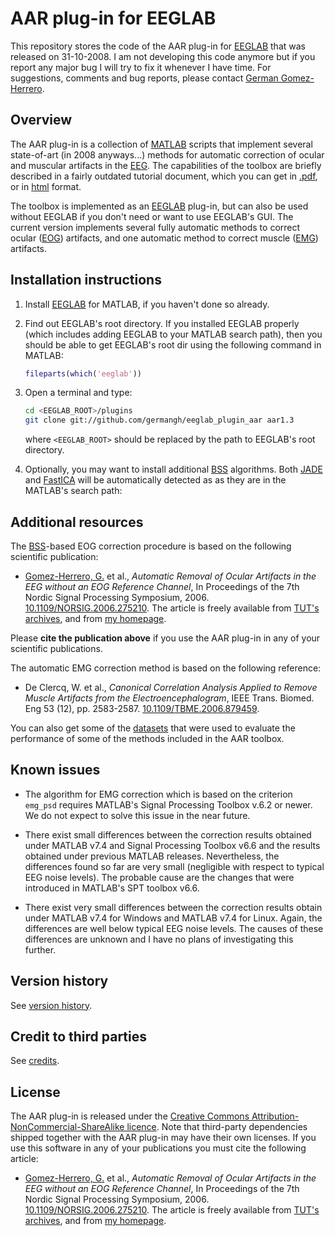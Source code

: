 AAR plug-in for EEGLAB
=================

This repository stores the code of the AAR plug-in for [EEGLAB][eeglab] that was
released on 31-10-2008. I am not developing this code anymore but if you report
any major bug I will try to fix it whenever I have time. For suggestions,
comments and bug reports, please contact [German Gomez-Herrero][ggh].


[ggh]: http://germangh.com


## Overview

The AAR plug-in is a collection of [MATLAB][matlab] scripts that implement
several state-of-art (in 2008 anyways...) methods for automatic correction of
ocular and muscular artifacts in the [EEG][eeg]. The capabilities of the toolbox
are briefly described in a fairly outdated tutorial document, which you can get
in [.pdf][tut-pdf], or in [html][tut-html] format.

[matlab]: http://www.mathworks.nl/products/matlab/
[eeg]: http://en.wikipedia.org/wiki/Electroencephalography
[tut-pdf]: http://germangh.com/pubs/aardoc07.pdf
[tut-html]: http://germangh.com/aar/aardoc/

The toolbox is implemented as an [EEGLAB][eeglab] plug-in, but can also be used
without EEGLAB if you don't need or want to use EEGLAB's GUI. The current
version implements several fully automatic methods to correct ocular ([EOG][eog])
artifacts, and one automatic method to correct muscle ([EMG][emg]) artifacts.


[eog]: http://emedicine.medscape.com/article/1140247-overview#aw2aab6b3

[emg]: http://emedicine.medscape.com/article/1140247-overview#aw2aab6b3


## Installation instructions

1. Install [EEGLAB][eeglab] for MATLAB, if you haven't done so already.

2. Find out EEGLAB's root directory. If you installed EEGLAB properly (which
   includes adding EEGLAB to your MATLAB search path), then you should be able
   to get EEGLAB's root dir using the following command in MATLAB:

    ````matlab
    fileparts(which('eeglab'))
    ````

3. Open a terminal and type:

    ````bash
    cd <EEGLAB_ROOT>/plugins
    git clone git://github.com/germangh/eeglab_plugin_aar aar1.3
    ````
    where `<EEGLAB_ROOT>` should be replaced by the path to EEGLAB's root
    directory.

[eeglab]: http://sccn.ucsd.edu/eeglab/

4. Optionally, you may want to install additional [BSS][bss] algorithms. Both
   [JADE][jade] and [FastICA][fastica] will be automatically detected as
   as they are in the MATLAB's search path:

[jade]: http://www.tsi.enst.fr/~cardoso/Algo/Jade/jadeR.m
[fastica]: http://www.cis.hut.fi/projects/ica/fastica/


## Additional resources

The [BSS][bss]-based EOG correction procedure is based on the following
scientific publication:

[bss]: http://en.wikipedia.org/wiki/Blind_signal_separation

* [Gomez-Herrero, G.][ggh] et al., _Automatic Removal of Ocular Artifacts in the
  EEG without an EOG Reference Channel_, In Proceedings of the 7th Nordic Signal
  Processing Symposium, 2006. [10.1109/NORSIG.2006.275210][eog-doi]. The
  article is freely available from [TUT's archives][aar-tut], and from
  [my homepage][aar-home].

[aar-home]: http://germangh.com/papers/norsig06.pdf
[eog-doi]: http://dx.doi.org/10.1109/NORSIG.2006.275210
[aar-tut]: http://sp.cs.tut.fi/publications/archive/Gomez-Herrero2006-Automatic.pdf

Please __cite the publication above__ if you use the AAR plug-in in any of your
scientific publications.

The automatic EMG correction method is based on the following reference:

* De Clercq, W. et al., _Canonical Correlation Analysis Applied to Remove
  Muscle Artifacts from the Electroencephalogram_, IEEE Trans. Biomed. Eng 53
  (12), pp. 2583-2587. [10.1109/TBME.2006.879459][doi-emg].

[doi-emg]: http://dx.doi.org/10.1109/TBME.2006.879459

You can also  get some of the [datasets][datasets] that were used to evaluate
the performance of some of the methods included in the AAR toolbox.

[datasets]: http://germangh.com/datasets/epilepsy


## Known issues

- The algorithm for EMG correction which is based on the criterion
`emg_psd` requires MATLAB's Signal Processing Toolbox v.6.2 or newer.
We do not expect to solve this issue in the near future.

- There exist small differences between the correction results obtained
under MATLAB v7.4 and Signal Processing Toolbox v6.6 and the results
obtained under previous MATLAB releases. Nevertheless, the differences
found so far are very small (negligible with respect to typical EEG
noise levels). The probable cause are the changes that were introduced
in MATLAB's SPT toolbox v6.6.

- There exist very small differences between the correction results
obtain under MATLAB v7.4 for Windows and MATLAB v7.4 for Linux. Again,
the differences are well below typical EEG noise levels. The causes of
these differences are unknown and I have no plans of investigating this further.


## Version history

See [version history](./version_history.md).


## Credit to third parties

See [credits][credits].

[credits]: ./credits.md


## License

The AAR plug-in is released under the
[Creative Commons Attribution-NonCommercial-ShareAlike licence](http://creativecommons.org/licenses/by-nc-sa/3.0/).
Note that third-party dependencies shipped together with the AAR plug-in may
have their own licenses. If you use this software in any of your publications
you must cite the following article:


* [Gomez-Herrero, G.][ggh] et al., _Automatic Removal of Ocular Artifacts in the
  EEG without an EOG Reference Channel_, In Proceedings of the 7th Nordic Signal
  Processing Symposium, 2006. [10.1109/NORSIG.2006.275210][eog-doi]. The
  article is freely available from [TUT's archives][aar-tut], and from
  [my homepage][aar-home].


